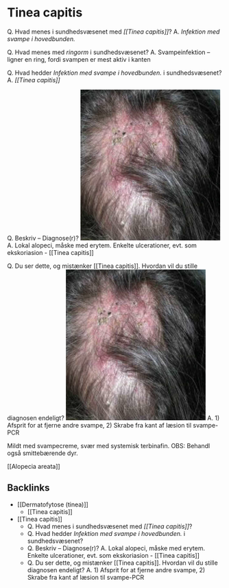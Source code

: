 # Tinea capitis
Q. Hvad menes i sundhedsvæsenet med *[[Tinea capitis]]*? 
A. *Infektion med svampe i hovedbunden.*

Q. Hvad menes med *ringorm* i sundhedsvæsenet?
A. Svampeinfektion – ligner en ring, fordi svampen er mest aktiv i kanten

Q. Hvad hedder *Infektion med svampe i hovedbunden.* i sundhedsvæsenet? 
A. *[[Tinea capitis]]* 

Q. Beskriv – Diagnose(r)?
![](BearImages/196A7EC4-01D9-4C80-9E96-F9C2B84C056E-731-000008E4EF478165/A8801959-60E9-4058-AA87-4B3E2F0F0314.png)
A. Lokal alopeci, måske med erytem. Enkelte ulcerationer, evt. som ekskoriasion - [[Tinea capitis]]

Q. Du ser dette, og mistænker [[Tinea capitis]]. Hvordan vil du stille diagnosen endeligt?
![](BearImages/26582CB8-20D3-4B8D-ACEA-74CED2F0DD12-731-000009A0F1D59C2B/A8801959-60E9-4058-AA87-4B3E2F0F0314.png)
A. 1) Afsprit for at fjerne andre svampe, 2) Skrabe fra kant af læsion til svampe-PCR

Mildt med svampecreme, svær med systemisk terbinafin. OBS: Behandl også smittebærende dyr.

[[Alopecia areata]]

<!-- #anki/tag/med/Derma #anki/deck/Medicine -->

## Backlinks
* [[Dermatofytose (tinea)]]
	* [[Tinea capitis]]
* [[Tinea capitis]]
	* Q. Hvad menes i sundhedsvæsenet med *[[Tinea capitis]]*? 
	* Q. Hvad hedder *Infektion med svampe i hovedbunden.* i sundhedsvæsenet? 
	* Q. Beskriv – Diagnose(r)?
A. Lokal alopeci, måske med erytem. Enkelte ulcerationer, evt. som ekskoriasion - [[Tinea capitis]]
	* Q. Du ser dette, og mistænker [[Tinea capitis]]. Hvordan vil du stille diagnosen endeligt?
A. 1) Afsprit for at fjerne andre svampe, 2) Skrabe fra kant af læsion til svampe-PCR

<!-- {BearID:527F5DBC-E9B0-427F-A00A-208E8ABFF056-62499-00007F4A60959DF4} -->
